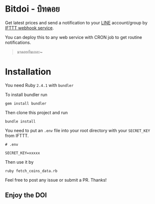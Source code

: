 # Bitdoi - บิทดอย

Get latest prices and send a notification  to your [LINE](https://line.me/th/) account/group by [IFTTT webhook service](https://ifttt.com/maker_webhooks).

You can deploy this to any web service with CRON job to get routine notifications.

> มาดอยกันเถอะ~

# Installation

You need Ruby `2.4.1` with `bundler`

To install bundler run

```
gem install bundler
```

Then clone this project and run

```
bundle install
```
You need to put an `.env` file into your root directory with your `SECRET_KEY` from IFTTT.

```
# .env

SECRET_KEY=xxxxx
```

Then use it by
```
ruby fetch_coins_data.rb
```

Feel free to post any issue or submit a PR. Thanks!

## Enjoy the **DOI**
